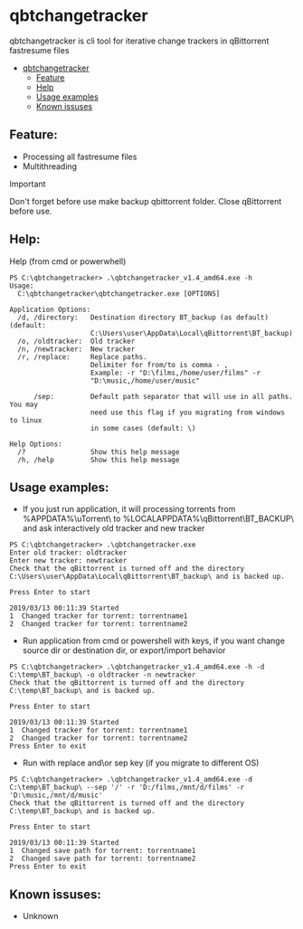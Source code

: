 


# qbtchangetracker
qbtchangetracker is cli tool for iterative change trackers in qBittorrent fastresume files
- [qbtchangetracker](#qbtchangetracker)
	- [Feature](#user-content-feature)
	- [Help](#user-content-help)
	- [Usage examples](#user-content-usage-examples)
	- [Known issuses](#user-content-known-issuses)
	
Feature:
---------
 - Processing all fastresume files
 - Multithreading


> [!IMPORTANT]
> Don't forget before use make backup qbittorrent folder. Close qBittorrent before use.

Help:
-------

Help (from cmd or powerwhell)

```
PS C:\qbtchangetracker> .\qbtchangetracker_v1.4_amd64.exe -h
Usage:
  C:\qbtchangetracker\qbtchangetracker.exe [OPTIONS]

Application Options:
  /d, /directory:   Destination directory BT_backup (as default) (default:
                    C:\Users\user\AppData\Local\qBittorrent\BT_backup)
  /o, /oldtracker:  Old tracker
  /n, /newtracker:  New tracker
  /r, /replace:     Replace paths.
                    Delimiter for from/to is comma - ,
                    Example: -r "D:\films,/home/user/films" -r
                    "D:\music,/home/user/music"

      /sep:         Default path separator that will use in all paths. You may
                    need use this flag if you migrating from windows to linux
                    in some cases (default: \)

Help Options:
  /?                Show this help message
  /h, /help         Show this help message
```

Usage examples:
----------------

- If you just run application, it will processing torrents from %APPDATA%\uTorrent\ to %LOCALAPPDATA%\qBittorrent\BT_BACKUP\ and ask interactively old tracker and new tracker
```
PS C:\qbtchangetracker> .\qbtchangetracker.exe
Enter old tracker: oldtracker
Enter new tracker: newtracker
Check that the qBittorrent is turned off and the directory C:\Users\user\AppData\Local\qBittorrent\BT_backup\ and is backed up.

Press Enter to start

2019/03/13 00:11:39 Started
1  Changed tracker for torrent: torrentname1
2  Changed tracker for torrent: torrentname2
```

- Run application from cmd or powershell with keys, if you want change source dir or destination dir, or export/import behavior
```
PS C:\qbtchangetracker> .\qbtchangetracker_v1.4_amd64.exe -h -d C:\temp\BT_backup\ -o oldtracker -n newtracker
Check that the qBittorrent is turned off and the directory C:\temp\BT_backup\ and is backed up.

Press Enter to start

2019/03/13 00:11:39 Started
1  Changed tracker for torrent: torrentname1
2  Changed tracker for torrent: torrentname2
Press Enter to exit
```
- Run with replace and\or sep key (if you migrate to different OS)
```
PS C:\qbtchangetracker> .\qbtchangetracker_v1.4_amd64.exe -d C:\temp\BT_backup\ --sep '/' -r 'D:/films,/mnt/d/films' -r 'D:\music,/mnt/d/music'
Check that the qBittorrent is turned off and the directory C:\temp\BT_backup\ and is backed up.

Press Enter to start

2019/03/13 00:11:39 Started
1  Changed save path for torrent: torrentname1
2  Changed save path for torrent: torrentname2
Press Enter to exit
```
Known issuses:
---------------
 - Unknown
